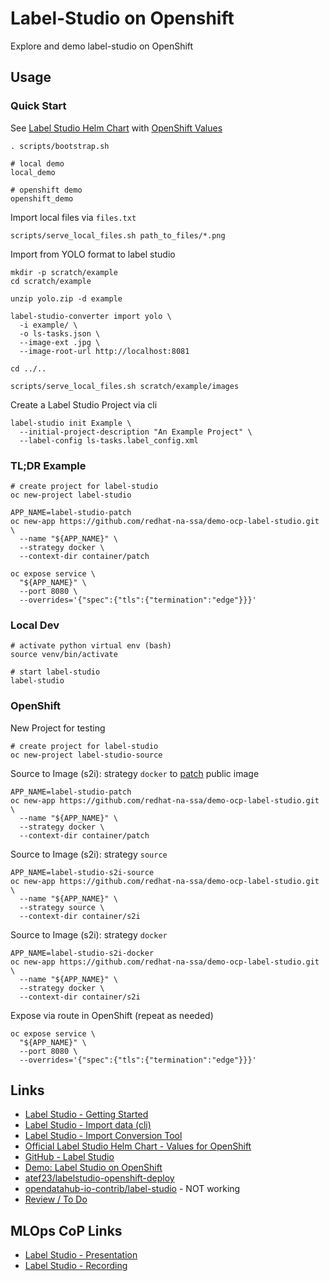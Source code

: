 # Label-Studio on Openshift

Explore and demo label-studio on OpenShift

## Usage

### Quick Start

See [Label Studio Helm Chart](https://github.com/HumanSignal/charts) with [OpenShift Values](https://github.com/HumanSignal/charts/blob/master/heartex/label-studio/example-values/label-studio-on-openshift.yaml)

```
. scripts/bootstrap.sh

# local demo
local_demo

# openshift demo
openshift_demo
```

Import local files via `files.txt`

```
scripts/serve_local_files.sh path_to_files/*.png
```

Import from YOLO format to label studio

```
mkdir -p scratch/example
cd scratch/example

unzip yolo.zip -d example

label-studio-converter import yolo \
  -i example/ \
  -o ls-tasks.json \
  --image-ext .jpg \
  --image-root-url http://localhost:8081

cd ../..

scripts/serve_local_files.sh scratch/example/images
```

Create a Label Studio Project via cli

```
label-studio init Example \
  --initial-project-description "An Example Project" \
  --label-config ls-tasks.label_config.xml
```

### TL;DR Example

```
# create project for label-studio
oc new-project label-studio

APP_NAME=label-studio-patch
oc new-app https://github.com/redhat-na-ssa/demo-ocp-label-studio.git \
  --name "${APP_NAME}" \
  --strategy docker \
  --context-dir container/patch

oc expose service \
  "${APP_NAME}" \
  --port 8080 \
  --overrides='{"spec":{"tls":{"termination":"edge"}}}'
```

### Local Dev

```
# activate python virtual env (bash)
source venv/bin/activate

# start label-studio
label-studio
```

### OpenShift

New Project for testing

```
# create project for label-studio
oc new-project label-studio-source
```

Source to Image (s2i): strategy `docker` to [patch](container/patch) public image

```
APP_NAME=label-studio-patch
oc new-app https://github.com/redhat-na-ssa/demo-ocp-label-studio.git \
  --name "${APP_NAME}" \
  --strategy docker \
  --context-dir container/patch
```

Source to Image (s2i): strategy `source`

```
APP_NAME=label-studio-s2i-source
oc new-app https://github.com/redhat-na-ssa/demo-ocp-label-studio.git \
  --name "${APP_NAME}" \
  --strategy source \
  --context-dir container/s2i
```

Source to Image (s2i): strategy `docker`

```
APP_NAME=label-studio-s2i-docker
oc new-app https://github.com/redhat-na-ssa/demo-ocp-label-studio.git \
  --name "${APP_NAME}" \
  --strategy docker \
  --context-dir container/s2i
```

Expose via route in OpenShift (repeat as needed)

```
oc expose service \
  "${APP_NAME}" \
  --port 8080 \
  --overrides='{"spec":{"tls":{"termination":"edge"}}}'
  ```

## Links

- [Label Studio - Getting Started](https://labelstud.io/guide/start.html)
- [Label Studio - Import data (cli)](https://labelstud.io/guide/tasks#Import-data-from-the-command-line)
- [Label Studio - Import Conversion Tool](https://github.com/HumanSignal/label-studio-converter)
- [Official Label Studio Helm Chart - Values for OpenShift](https://github.com/HumanSignal/charts/blob/master/heartex/label-studio/example-values/label-studio-on-openshift.yaml)
- [GitHub - Label Studio](https://github.com/heartexlabs/label-studio)
- [Demo: Label Studio on OpenShift](https://github.com/rh-intelligent-application-practice/labelstudio-openshift-deploy)
- [atef23/labelstudio-openshift-deploy](https://github.com/atef23/labelstudio-openshift-deploy)
- [opendatahub-io-contrib/label-studio](https://github.com/opendatahub-io-contrib/label-studio-integration) - NOT working
- [Review / To Do](REVIEW.md)

## MLOps CoP Links

- [Label Studio - Presentation](https://docs.google.com/presentation/d/1bH-JYQmxIkxlug6N6yDqojKDC7XVE7HD5uxyZ7VEO-s)
- [Label Studio - Recording](https://drive.google.com/file/d/1USf9kzuAIjviqeB6f56c4SGIyMmXovkT/)
